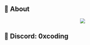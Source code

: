 <!--
- 👋 Hi, I’m @0xCooD
- 👀 I’m interested in ...
- 🌱 I’m currently learning ...
- 💞️ I’m looking to collaborate on ...
- 📫 How to reach me ...
- 😄 Pronouns: ...
- ⚡ Fun fact: ...
-->

## 👋 About

<p align = 'center'>
  <img
    src="https://github-readme-stats.vercel.app/api/top-langs/?username=0xCooD&layout=compact&theme=github_dark&hide_border=true"
  />
</p>

## 💬 Discord: 0xcoding

<!---
0xCooD/0xCooD is a ✨ special ✨ repository because its `README.md` (this file) appears on your GitHub profile.
You can click the Preview link to take a look at your changes.
--->
